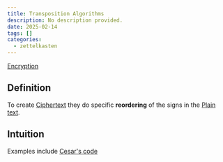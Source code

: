 ```yaml
---
title: Transposition Algorithms
description: No description provided.
date: 2025-02-14
tags: []
categories:
  - zettelkasten
---
```


[Encryption](Encryption.md)

## Definition

To create [Ciphertext](Ciphertext.md) they do specific **reordering** of the signs in the [Plain text](Plain%20text.md).

## Intuition

Examples include [Cesar's code](Cesar's%20code)
